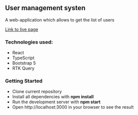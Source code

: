 ## User management systen
A web-application which allows to get the list of users

[Link to live page](https://crm-tau-roan.vercel.app/)

### Technologies used:
<ul>
<li>React</li>
<li>TypeScript</li>
<li>Bootstrap 5</li>
<li>RTK Query</li>
</ul>

### Getting Started

- Clone current repository
- Install all dependencies with **npm install**
- Run the development server with **npm start**
- Open http://localhost:3000 in your browser to see the result